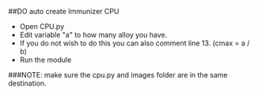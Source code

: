 ##DO auto create Immunizer CPU

- Open CPU.py
- Edit variable "a" to how many alloy you have.
- If you do not wish to do this you can also comment line 13. (cmax = a / b)
- Run the module

###NOTE: make sure the cpu.py and images folder are in the same destination.
